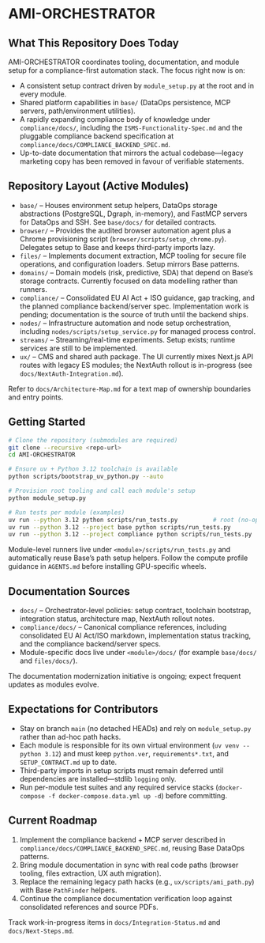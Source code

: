 # AMI-ORCHESTRATOR

## What This Repository Does Today

AMI-ORCHESTRATOR coordinates tooling, documentation, and module setup for a compliance-first automation stack. The focus right now is on:

- A consistent setup contract driven by `module_setup.py` at the root and in every module.
- Shared platform capabilities in `base/` (DataOps persistence, MCP servers, path/environment utilities).
- A rapidly expanding compliance body of knowledge under `compliance/docs/`, including the `ISMS-Functionality-Spec.md` and the pluggable compliance backend specification at `compliance/docs/COMPLIANCE_BACKEND_SPEC.md`.
- Up-to-date documentation that mirrors the actual codebase—legacy marketing copy has been removed in favour of verifiable statements.

## Repository Layout (Active Modules)

- `base/` – Houses environment setup helpers, DataOps storage abstractions (PostgreSQL, Dgraph, in-memory), and FastMCP servers for DataOps and SSH. See `base/docs/` for detailed contracts.
- `browser/` – Provides the audited browser automation agent plus a Chrome provisioning script (`browser/scripts/setup_chrome.py`). Delegates setup to Base and keeps third-party imports lazy.
- `files/` – Implements document extraction, MCP tooling for secure file operations, and configuration loaders. Setup mirrors Base patterns.
- `domains/` – Domain models (risk, predictive, SDA) that depend on Base’s storage contracts. Currently focused on data modelling rather than runners.
- `compliance/` – Consolidated EU AI Act + ISO guidance, gap tracking, and the planned compliance backend/server spec. Implementation work is pending; documentation is the source of truth until the backend ships.
- `nodes/` – Infrastructure automation and node setup orchestration, including `nodes/scripts/setup_service.py` for managed process control.
- `streams/` – Streaming/real-time experiments. Setup exists; runtime services are still to be implemented.
- `ux/` – CMS and shared auth package. The UI currently mixes Next.js API routes with legacy ES modules; the NextAuth rollout is in-progress (see `docs/NextAuth-Integration.md`).

Refer to `docs/Architecture-Map.md` for a text map of ownership boundaries and entry points.

## Getting Started

```bash
# Clone the repository (submodules are required)
git clone --recursive <repo-url>
cd AMI-ORCHESTRATOR

# Ensure uv + Python 3.12 toolchain is available
python scripts/bootstrap_uv_python.py --auto

# Provision root tooling and call each module's setup
python module_setup.py

# Run tests per module (examples)
uv run --python 3.12 python scripts/run_tests.py          # root (no-op today)
uv run --python 3.12 --project base python scripts/run_tests.py
uv run --python 3.12 --project compliance python scripts/run_tests.py
```

Module-level runners live under `<module>/scripts/run_tests.py` and automatically reuse Base’s path setup helpers. Follow the compute profile guidance in `AGENTS.md` before installing GPU-specific wheels.

## Documentation Sources

- `docs/` – Orchestrator-level policies: setup contract, toolchain bootstrap, integration status, architecture map, NextAuth rollout notes.
- `compliance/docs/` – Canonical compliance references, including consolidated EU AI Act/ISO markdown, implementation status tracking, and the compliance backend/server specs.
- Module-specific docs live under `<module>/docs/` (for example `base/docs/` and `files/docs/`).

The documentation modernization initiative is ongoing; expect frequent updates as modules evolve.

## Expectations for Contributors

- Stay on branch `main` (no detached HEADs) and rely on `module_setup.py` rather than ad-hoc path hacks.
- Each module is responsible for its own virtual environment (`uv venv --python 3.12`) and must keep `python.ver`, `requirements*.txt`, and `SETUP_CONTRACT.md` up to date.
- Third-party imports in setup scripts must remain deferred until dependencies are installed—stdlib `logging` only.
- Run per-module test suites and any required service stacks (`docker-compose -f docker-compose.data.yml up -d`) before committing.

## Current Roadmap

1. Implement the compliance backend + MCP server described in `compliance/docs/COMPLIANCE_BACKEND_SPEC.md`, reusing Base DataOps patterns.
2. Bring module documentation in sync with real code paths (browser tooling, files extraction, UX auth migration).
3. Replace the remaining legacy path hacks (e.g., `ux/scripts/ami_path.py`) with Base `PathFinder` helpers.
4. Continue the compliance documentation verification loop against consolidated references and source PDFs.

Track work-in-progress items in `docs/Integration-Status.md` and `docs/Next-Steps.md`.
